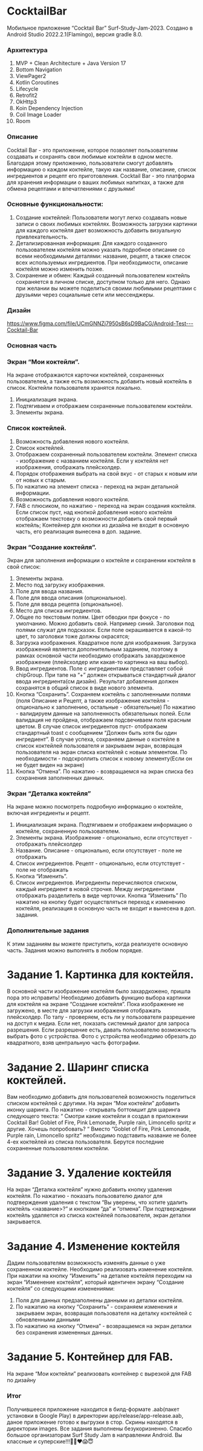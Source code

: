 # CocktailBar
Мобильное приложение “Cocktail Bar” Surf-Study-Jam-2023. Cоздано в Android Studio 2022.2.1(Flamingo), версия gradle 8.0.

### Архитектура
1) MVP + Clean Architecture + Java Version 17
2) Bottom Navigation
3) ViewPager2
4) Kotlin Coroutines
5) Lifecycle
6) Retrofit2
7) OkHttp3
8) Koin Dependency Injection
9) Coil Image Loader
10) Room

### Описание

Cocktail Bar -  это приложение, которое позволяет пользователям создавать и сохранять свои любимые коктейли в одном месте. Благодаря этому приложению, пользователи смогут добавлять информацию о каждом коктейле, такую как название, описание, список ингредиентов и рецепт его приготовления. Cocktail Bar - это платформа для хранения информации о ваших любимых напитках, а также для обмена рецептами и впечатлениями с друзьями! 

### Основные функциональности:
1) Создание коктейлей: Пользователи могут легко создавать новые записи о своих любимых коктейлях. Возможность загрузки картинки для каждого коктейля дает возможность добавить визуальную привлекательность.
2) Детализированная информация: Для каждого созданного пользователем коктейля можно указать подробное описание со всеми необходимыми деталями: название, рецепт, а также список всех используемых ингредиентов. При необходимости, описание коктейля можно изменить позже.
3) Сохранение и обмен: Каждый созданный пользователем коктейль сохраняется в личном списке, доступном только для него. Однако при желании вы можете поделиться своими любимыми рецептами с друзьями через социальные сети или мессенджеры.

### Дизайн
https://www.figma.com/file/UCmGNNZj7950sB6sD9BaCG/Android-Test---Cocktail-Bar

### Основная часть

### Экран “Мои коктейли”.
На экране отображаются карточки коктейлей, сохраненных пользователем, а также есть возможность добавить новый коктейль в список. Коктейли пользователя хранятся локально.
1) Инициализация экрана.
2) Подтягиваем и отображаем сохраненные пользователем коктейли.
3) Элементы экрана.

### Список коктейлей.
1) Возможность добавления нового коктейля.
2) Список коктейлей.
3) Отображаем сохраненный пользователем коктейли. Элемент списка - изображение с названием коктейля. Если у коктейля нет изображения, отображать плейсхолдер.
4) Порядок отображения выбрать на свой вкус - от старых к новым или от новых к старым.
5) По нажатию на элемент списка - переход на экран детальной информации.
6) Возможность добавления нового коктейля.
7) FAB с плюсиком, по нажатию - переход на экран создания коктейля.
Если список пуст, над кнопкой добавления нового коктейля отображаем текстовку о возможности добавить свой первый коктейль;
Контейнер для кнопки из дизайна не входит в основную часть, его реализация вынесена в доп. задание.

### Экран “Создание коктейля”.
Экран для заполнения информации о коктейле и сохранении коктейля в свой список:
1) Элементы экрана.
2) Место под загрузку изображения.
3) Поле для ввода названия.
4) Поле для ввода описания (опциональное).
5) Поле для ввода рецепта (опциональное).
6) Место для списка ингредиентов.
7) Общее по текстовым полям.
Цвет обводки при фокусе - по умолчанию. Можно добавить свой. Например синий. Заголовки под полями служат для подсказок. Если поле окрашивается в какой-то цвет, то заголовки тоже должны окрасятся;
8) Загрузка изображения.
Квадратное поле для изображения. Загрузка изображений является дополнительным заданием, поэтому в рамках основной части необходимо отображать захардкоженое изображение (плейсхолдер или какая-то картинка на ваш выбор).
9) Ввод ингредиентов.
Поле с ингредиентами представляет собой chipGroup. При тапе на “+” должен открываться стандартный диалог ввода ингредиента(см дизайн). Результат добавления должен сохранятся в общий список в виде нового элемента.
10) Кнопка “Сохранить”.
Сохраняем коктейль с заполненными полями (поля Описание и Рецепт, а также изображение коктейля - опционально к заполнению, остальные - обязательные)
По нажатию - валидируем данные на заполненность обязательных полей.
Если валидация не пройдена, отображаем подсвечиваем поля красным цветом. В случае список ингредиентов пуст- отображаем стандартный toast с сообщением “Должен быть хотя бы один ингредиент”.
В случае успеха, сохраняем данные о коктейле в список коктейлей пользователя и закрываем экран, возвращая пользователя на экран списка коктейлей с новым элементом. По необходимости - подскроллить список к новому элементу(Если он не будет виден на экране)
11) Кнопка “Отмена”.
По нажатию - возвращаемся на экран списка без сохранения заполненных данных.
 
### Экран “Деталка коктейля”
На экране можно посмотреть подробную информацию о коктейле, включая ингредиенты и рецепт.
1) Инициализация экрана.
Подтягиваем и отображаем информацию о коктейле, сохраненную пользователем.
2) Элементы экрана.
Изображение - опционально, если отсутствует - отображать плейсхолдер
3) Название.
Описание - опционально, если отсутствует - поле не отображать
4) Список ингредиентов.
Рецепт - опционально, если отсутствует - поле не отображать
5) Кнопка “Изменить”.
6) Список ингредиентов.
Ингредиенты перечисляются списком, каждый ингредиент в новой строчке. Между ингредиентами отображать разделитель в виде черточки.
Кнопка “Изменить”
По нажатию на кнопку будет осуществляться переход к изменению коктейля, реализация в основную часть не входит и вынесена в доп. задания.

### Дополнительные задания
К этим заданиям вы можете приступить, когда реализуете основную часть. Задания можно выполнять в любом порядке.
# Задание 1. Картинка для коктейля.
В основной части изображение коктейля было захардкожено, пришла пора это исправить! Необходимо добавить функцию выбора картинки для коктейля на экране “Создание коктейля”.
Пока изображение не загружено, в месте для загрузки изображения отображать плейсхолдер. По тапу - проверяем, есть ли у пользователя разрешение на доступ к медиа. Если нет, показать системный диалог для запроса разрешения. Если разрешение есть, давать пользователю возможность выбрать фото с устройства. 
Фото с устройства необходимо обрезать до квадратного, взяв центральную часть фотографии.
# Задание 2. Шаринг списка коктейлей.
Вам необходимо добавить для пользователей возможность поделиться списком коктейлей с другими. 
На экран “Мои коктейли” добавить иконку шаринга. По нажатию - открывать боттомшит для шаринга следующего текста:
“
Смотри какие коктейли я создал в приложении Cocktail Bar!
Goblet of Fire, Pink Lemonade, Purple rain, Limoncello spritz и другие.
Хочешь попробовать?
“
Вместо “Goblet of Fire, Pink Lemonade, Purple rain, Limoncello spritz” необходимо подставить название не более 4-ех коктейлей из списка пользователя. Берутся последние сохраненные пользователем коктейли.
# Задание 3. Удаление коктейля
На экран “Деталка коктейля” нужно добавить кнопку удаления коктейля. По нажатию -  показать пользователю диалог для подтверждения удаления с текстом 
“Вы уверены, что хотите удалить коктейль <название>?” 
и кнопками “да” и “отмена”. 
При подтверждении коктейль удаляется из списка коктейлей пользователя, экран деталки закрывается.
# Задание 4. Изменение коктейля
Дадим пользователям возможность изменять данные о уже сохраненном коктейле. 
Необходимо реализовать изменение коктейля. 
При нажатии на кнопку “Изменить” на деталке коктейля переходим на экран “Изменение коктейля”, который идентичен экрану “Создание коктейля” со следующими изменениями:
1) Поля для данных предзаполнены данными из деталки коктейля.
2) По нажатию на кнопку “Сохранить” - сохраняем изменения и закрываем экран, возвращая пользователя на деталку коктейлей с обновленными данными
3) По нажатию на кнопку “Отмена” - возвращаемся на экран деталки без сохранения измененных данных.
# Задание 5. Контейнер для FAB.
На экране “Мои коктейли” реализовать контейнер с вырезкой для FAB  по дизайну

### Итог
Получившееся приложение находится в билд-формате .aab(пакет установки в Google Play) в директории app/release/app-release.aab, даное приложение готово к выгрузки в стор. Скрины находятся в директории images.
 Все задания выполнены безукоризненно. Спасибо большое организаторам Surf Study Jam в направлении Android. Вы классные и суперские!!!🤩💋❤️😱😇
